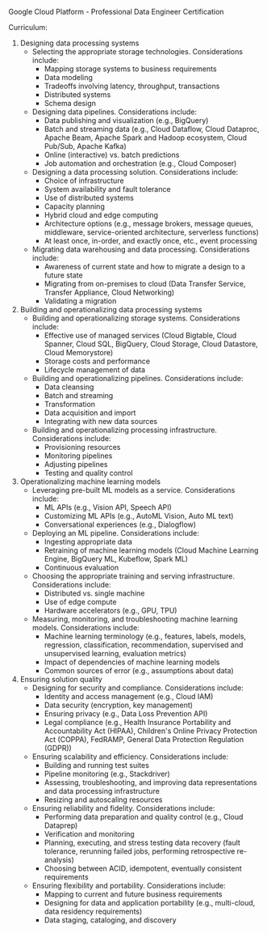 Google Cloud Platform - Professional Data Engineer Certification

Curriculum:
1. Designing data processing systems
    * Selecting the appropriate storage technologies. Considerations include:
        * Mapping storage systems to business requirements
        * Data modeling
        * Tradeoffs involving latency, throughput, transactions
        * Distributed systems
        * Schema design
    * Designing data pipelines. Considerations include:
        * Data publishing and visualization (e.g., BigQuery)
        * Batch and streaming data (e.g., Cloud Dataflow, Cloud Dataproc, Apache Beam, Apache Spark and Hadoop ecosystem, Cloud Pub/Sub, Apache Kafka)
        * Online (interactive) vs. batch predictions
        * Job automation and orchestration (e.g., Cloud Composer)
    * Designing a data processing solution. Considerations include:
        * Choice of infrastructure
        * System availability and fault tolerance
        * Use of distributed systems
        * Capacity planning
        * Hybrid cloud and edge computing
        * Architecture options (e.g., message brokers, message queues, middleware, service-oriented architecture, serverless functions)
        * At least once, in-order, and exactly once, etc., event processing
    * Migrating data warehousing and data processing. Considerations include:
        * Awareness of current state and how to migrate a design to a future state
        * Migrating from on-premises to cloud (Data Transfer Service, Transfer Appliance, Cloud Networking)
        * Validating a migration
2. Building and operationalizing data processing systems    
    * Building and operationalizing storage systems. Considerations include:
        * Effective use of managed services (Cloud Bigtable, Cloud Spanner, Cloud SQL, BigQuery, Cloud Storage, Cloud Datastore, Cloud Memorystore)
        * Storage costs and performance
        * Lifecycle management of data
    * Building and operationalizing pipelines. Considerations include:
        * Data cleansing
        * Batch and streaming
        * Transformation
        * Data acquisition and import
        * Integrating with new data sources
    * Building and operationalizing processing infrastructure. Considerations include:
        * Provisioning resources
        * Monitoring pipelines
        * Adjusting pipelines
        * Testing and quality control
3. Operationalizing machine learning models
    * Leveraging pre-built ML models as a service. Considerations include:
        * ML APIs (e.g., Vision API, Speech API)
        * Customizing ML APIs (e.g., AutoML Vision, Auto ML text)
        * Conversational experiences (e.g., Dialogflow)
    * Deploying an ML pipeline. Considerations include:
        * Ingesting appropriate data
        * Retraining of machine learning models (Cloud Machine Learning Engine, BigQuery ML, Kubeflow, Spark ML)
        * Continuous evaluation
    * Choosing the appropriate training and serving infrastructure. Considerations include:
        * Distributed vs. single machine
        * Use of edge compute
        * Hardware accelerators (e.g., GPU, TPU)
    * Measuring, monitoring, and troubleshooting machine learning models. Considerations include:
        * Machine learning terminology (e.g., features, labels, models, regression, classification, recommendation, supervised and unsupervised learning, evaluation metrics)
        * Impact of dependencies of machine learning models
        * Common sources of error (e.g., assumptions about data)
4. Ensuring solution quality
    * Designing for security and compliance. Considerations include:
        * Identity and access management (e.g., Cloud IAM)
        * Data security (encryption, key management)
        * Ensuring privacy (e.g., Data Loss Prevention API)
        * Legal compliance (e.g., Health Insurance Portability and Accountability Act (HIPAA), Children's Online Privacy Protection Act (COPPA), FedRAMP, General Data Protection Regulation (GDPR))
    * Ensuring scalability and efficiency. Considerations include:
        * Building and running test suites
        * Pipeline monitoring (e.g., Stackdriver)
        * Assessing, troubleshooting, and improving data representations and data processing infrastructure
        * Resizing and autoscaling resources
    * Ensuring reliability and fidelity. Considerations include:
        * Performing data preparation and quality control (e.g., Cloud Dataprep)
        * Verification and monitoring
        * Planning, executing, and stress testing data recovery (fault tolerance, rerunning failed jobs, performing retrospective re-analysis)
        * Choosing between ACID, idempotent, eventually consistent requirements
    * Ensuring flexibility and portability. Considerations include:
        * Mapping to current and future business requirements
        * Designing for data and application portability (e.g., multi-cloud, data residency requirements)
        * Data staging, cataloging, and discovery
